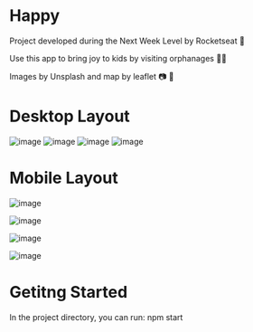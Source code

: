 # Happy

Project developed during the Next Week Level by Rocketseat :rocket:

Use this app to bring joy to kids by visiting orphanages :boy::girl:

Images by Unsplash and map by leaflet :camera: :deciduous_tree:

# Desktop Layout

![image](https://user-images.githubusercontent.com/62905577/113765314-7be83680-96f2-11eb-9395-2a3d8421677a.png)
![image](https://user-images.githubusercontent.com/62905577/113765395-93bfba80-96f2-11eb-9bbc-11da2201be56.png)
![image](https://user-images.githubusercontent.com/62905577/113765485-b651d380-96f2-11eb-9c6c-1fe5a441945e.png)
![image](https://user-images.githubusercontent.com/62905577/113765570-d386a200-96f2-11eb-89bc-be025e185dc6.png)

# Mobile Layout

![image](https://user-images.githubusercontent.com/62905577/113765928-45f78200-96f3-11eb-9e24-8ec25c2d26c2.png)   

![image](https://user-images.githubusercontent.com/62905577/113766280-9ff84780-96f3-11eb-9cdf-154836a18354.png)

![image](https://user-images.githubusercontent.com/62905577/113766378-b7cfcb80-96f3-11eb-9dd8-2faf30384e96.png)

![image](https://user-images.githubusercontent.com/62905577/113766470-d46c0380-96f3-11eb-9be8-41e1ad0e0291.png)

# Getitng Started

In the project directory, you can run: npm start
